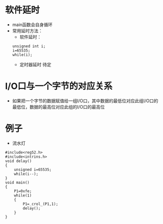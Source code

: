 # 软件延时
* main函数会自身循环
* 常用延时方法：
    * 软件延时：
    ```c51
    unsigned int i;
    i=65535;
    while(i);
    ```
    * 定时器延时
    待定
# I/O口与一个字节的对应关系
* 如果把一个字节的数据赋值给一组I/O口，其中数据的最低位对应此组I/O口的最低位，数据的最高位对应此组的I/O口的最高位
# 例子
* 流水灯
```c51
#include<reg52.h>
#include<intrins.h>
void delay()
{
	unsigned i=65535;
	while(i--);
}
void main()
{
	P1=0xfe;
	while(1)
	{
		P1=_crol_(P1,1);
		delay();
	}
}
```    
